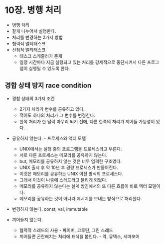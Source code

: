 # 10장. 병행 처리

- 병행 처리
- 잘게 나누어서 실행한다.
- 처리를 변경하는 2가지 방법
- 협력적 멀티태스크
- 선점적 멀티태스크
  - 태스크 스케줄러가 존재
  - 일정 시간마다 지금 실행되고 있는 처리를 강제적으로 중단시켜서 다른 프로그램이 실행될 수 있도록 한다.

## 경합 상태 방지 race condition

- 경합 상태의 3가지 조건
  - 2가지 처리가 변수를 공유하고 있다.
  - 적어도 하나의 처리가 그 변수를 변경한다.
  - 한쪽 처리가 한 달락 마무리 되기 전에, 다른 한쪽의 처리가 끼어들 가능성이 있다.

- 공유하지 않는다. - 프로세스와 액터 모델
  - UNIX에서는 실행 중의 프로그램을 프로세스라고 부른다.
  - 서로 다른 프로세스는 메모리를 공유하지 않는다.
  - but, 메모리를 공유하지 않는 것은 너무 엄격한 구조였다.
  - UNIX 출시 후 약 10년 후 경량 프로세스가 만들어진다.
  - 이것은 메모리를 공유하는 UNIX 이전 방식의 프로세스다.
  - 그래서 이것이 나중에 스레드라고 불리게 되었다.
  - 메모리를 공유하지 않는다는 설계 방침에서의 또 다른 흐름이 바로 액터 모델이다.
  - 메모리를 공유하는 것이 아니라 메시지를 보내는 방식으로 처리한다.

- 변경하지 않는다. const, val, immutable

- 끼어들지 않는다.
  - 협력적 스레드의 사용 - 파이버, 코루틴, 그린 스레드
  - 끼어들면 곤란해지는 처리에 표식을 붙인다. - 락, 뮤텍스, 세마포어

